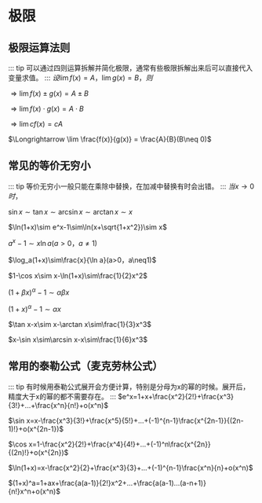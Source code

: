 # 极限

## 极限运算法则
::: tip
可以通过四则运算拆解并简化极限，通常有些极限拆解出来后可以直接代入变量求值。
:::
$设\lim f(x) = A，\lim g(x) = B，则$

$\Longrightarrow \lim f(x) \pm g(x) = A \pm B$

$\Longrightarrow \lim f(x)\cdot g(x) = A\cdot B$

$\Longrightarrow \lim cf(x) = cA$

$\Longrightarrow \lim \frac{f(x)}{g(x)} = \frac{A}{B}(B\neq 0)$

## 常见的等价无穷小
::: tip
等价无穷小一般只能在乘除中替换，在加减中替换有时会出错。
:::
$当x\rightarrow 0时，$

$\sin x\sim\tan x\sim\arcsin x\sim\arctan x\sim x$

$\ln(1+x)\sim e^x-1\sim\ln(x+\sqrt{1+x^2})\sim x$

$a^x-1\sim x\ln a(a>0，a\neq1)$

$\log_a(1+x)\sim\frac{x}{\ln a}(a>0，a\neq1)$

$1-\cos x\sim x-\ln(1+x)\sim\frac{1}{2}x^2$

$(1+\beta x)^\alpha-1\sim\alpha\beta x$

$(1+x)^\alpha-1\sim\alpha x$

$\tan x-x\sim x-\arctan x\sim\frac{1}{3}x^3$

$x-\sin x\sim\arcsin x-x\sim\frac{1}{6}x^3$

## 常用的泰勒公式（麦克劳林公式）
::: tip
有时候用泰勒公式展开会方便计算，特别是分母为x的幂的时候。展开后，精度大于x的幂的都不需要存在。
:::
$e^x=1+x+\frac{x^2}{2!}+\frac{x^3}{3!}+...+\frac{x^n}{n!}+o(x^n)$

$\sin x=x-\frac{x^3}{3!}+\frac{x^5}{5!}+...+(-1)^{n-1}\frac{x^{2n-1}}{(2n-1)!}+o(x^{2n-1})$

$\cos x=1-\frac{x^2}{2!}+\frac{x^4}{4!}+...+(-1)^n\frac{x^{2n}}{(2n)!}+o(x^{2n})$

$\ln(1+x)=x-\frac{x^2}{2}+\frac{x^3}{3}+...+(-1)^{n-1}\frac{x^n}{n}+o(x^n)$

$(1+x)^a=1+ax+\frac{a(a-1)}{2!}x^2+...+\frac{a(a-1)...(a-n+1)}{n!}x^n+o(x^n)$